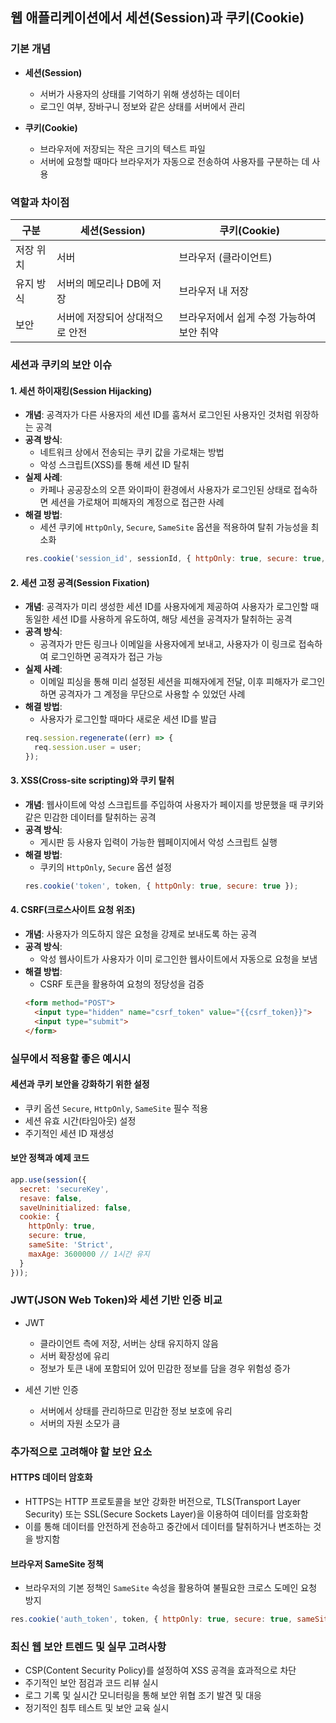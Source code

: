 ## 웹 애플리케이션에서 세션(Session)과 쿠키(Cookie)

### 기본 개념

- **세션(Session)**
  - 서버가 사용자의 상태를 기억하기 위해 생성하는 데이터
  - 로그인 여부, 장바구니 정보와 같은 상태를 서버에서 관리

- **쿠키(Cookie)**
  - 브라우저에 저장되는 작은 크기의 텍스트 파일
  - 서버에 요청할 때마다 브라우저가 자동으로 전송하여 사용자를 구분하는 데 사용

### 역할과 차이점

| 구분       | 세션(Session)                   | 쿠키(Cookie)                   |
|------------|---------------------------------|--------------------------------|
| 저장 위치  | 서버                             | 브라우저 (클라이언트)          |
| 유지 방식  | 서버의 메모리나 DB에 저장       | 브라우저 내 저장               |
| 보안       | 서버에 저장되어 상대적으로 안전  | 브라우저에서 쉽게 수정 가능하여 보안 취약 |

### 세션과 쿠키의 보안 이슈

#### 1. 세션 하이재킹(Session Hijacking)
- **개념**: 공격자가 다른 사용자의 세션 ID를 훔쳐서 로그인된 사용자인 것처럼 위장하는 공격
- **공격 방식**:
  - 네트워크 상에서 전송되는 쿠키 값을 가로채는 방법
  - 악성 스크립트(XSS)를 통해 세션 ID 탈취
- **실제 사례**:
  - 카페나 공공장소의 오픈 와이파이 환경에서 사용자가 로그인된 상태로 접속하면 세션을 가로채어 피해자의 계정으로 접근한 사례
- **해결 방법**:
  - 세션 쿠키에 `HttpOnly`, `Secure`, `SameSite` 옵션을 적용하여 탈취 가능성을 최소화
  ```javascript
  res.cookie('session_id', sessionId, { httpOnly: true, secure: true, sameSite: 'Strict' });
  ```

#### 2. 세션 고정 공격(Session Fixation)
- **개념**: 공격자가 미리 생성한 세션 ID를 사용자에게 제공하여 사용자가 로그인할 때 동일한 세션 ID를 사용하게 유도하여, 해당 세션을 공격자가 탈취하는 공격
- **공격 방식**:
  - 공격자가 만든 링크나 이메일을 사용자에게 보내고, 사용자가 이 링크로 접속하여 로그인하면 공격자가 접근 가능
- **실제 사례**:
  - 이메일 피싱을 통해 미리 설정된 세션을 피해자에게 전달, 이후 피해자가 로그인하면 공격자가 그 계정을 무단으로 사용할 수 있었던 사례
- **해결 방법**:
  - 사용자가 로그인할 때마다 새로운 세션 ID를 발급
  ```javascript
  req.session.regenerate((err) => {
    req.session.user = user;
  });
  ```

#### 3. XSS(Cross-site scripting)와 쿠키 탈취
- **개념**: 웹사이트에 악성 스크립트를 주입하여 사용자가 페이지를 방문했을 때 쿠키와 같은 민감한 데이터를 탈취하는 공격
- **공격 방식**:
  - 게시판 등 사용자 입력이 가능한 웹페이지에서 악성 스크립트 실행
- **해결 방법**:
  - 쿠키의 `HttpOnly`, `Secure` 옵션 설정
  ```javascript
  res.cookie('token', token, { httpOnly: true, secure: true });
  ```

#### 4. CSRF(크로스사이트 요청 위조)
- **개념**: 사용자가 의도하지 않은 요청을 강제로 보내도록 하는 공격
- **공격 방식**:
  - 악성 웹사이트가 사용자가 이미 로그인한 웹사이트에서 자동으로 요청을 보냄
- **해결 방법**:
  - CSRF 토큰을 활용하여 요청의 정당성을 검증
  ```html
  <form method="POST">
    <input type="hidden" name="csrf_token" value="{{csrf_token}}">
    <input type="submit">
  </form>
  ```

### 실무에서 적용할 좋은 예시시

#### 세션과 쿠키 보안을 강화하기 위한 설정
- 쿠키 옵션 `Secure`, `HttpOnly`, `SameSite` 필수 적용
- 세션 유효 시간(타임아웃) 설정
- 주기적인 세션 ID 재생성

#### 보안 정책과 예제 코드

```javascript
app.use(session({
  secret: 'secureKey',
  resave: false,
  saveUninitialized: false,
  cookie: {
    httpOnly: true,
    secure: true,
    sameSite: 'Strict',
    maxAge: 3600000 // 1시간 유지
  }
}));
```

### JWT(JSON Web Token)와 세션 기반 인증 비교
- JWT
  - 클라이언트 측에 저장, 서버는 상태 유지하지 않음
  - 서버 확장성에 유리
  - 정보가 토큰 내에 포함되어 있어 민감한 정보를 담을 경우 위험성 증가

- 세션 기반 인증
  - 서버에서 상태를 관리하므로 민감한 정보 보호에 유리
  - 서버의 자원 소모가 큼

### 추가적으로 고려해야 할 보안 요소

#### HTTPS 데이터 암호화
- HTTPS는 HTTP 프로토콜을 보안 강화한 버전으로, TLS(Transport Layer Security) 또는 SSL(Secure Sockets Layer)을 이용하여 데이터를 암호화함
- 이를 통해 데이터를 안전하게 전송하고 중간에서 데이터를 탈취하거나 변조하는 것을 방지함

#### 브라우저 SameSite 정책
- 브라우저의 기본 정책인 `SameSite` 속성을 활용하여 불필요한 크로스 도메인 요청 방지

```javascript
res.cookie('auth_token', token, { httpOnly: true, secure: true, sameSite: 'Lax' });
```

### 최신 웹 보안 트렌드 및 실무 고려사항
- CSP(Content Security Policy)를 설정하여 XSS 공격을 효과적으로 차단
- 주기적인 보안 점검과 코드 리뷰 실시
- 로그 기록 및 실시간 모니터링을 통해 보안 위협 조기 발견 및 대응
- 정기적인 침투 테스트 및 보안 교육 실시

